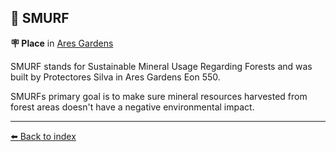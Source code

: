 ## 👤 SMURF

**🪧 Place** in [Ares Gardens](https://zeithalt.github.io/r/ares_gardens.html)

SMURF stands for Sustainable Mineral Usage Regarding Forests and was built by Protectores Silva in Ares Gardens Eon 550.

SMURFs primary goal is to make sure mineral resources harvested from forest areas doesn't have a negative environmental impact.


----------
[⬅️ Back to index](/index.md#6760_s)